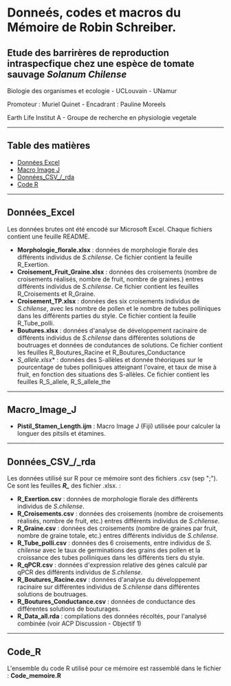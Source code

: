# Donneés, codes et macros du Mémoire de Robin Schreiber.
## Etude des barrirères de reproduction intraspecfique chez une espèce de tomate sauvage *Solanum Chilense*

Biologie des organismes et ecologie - UCLouvain - UNamur

Promoteur : Muriel Quinet - Encadrant : Pauline Moreels

Earth Life Institut A - Groupe de recherche en physiologie vegetale 

---
## Table des matières

- [Données Excel](#Données_Excel)
- [Macro Image J](#Macro_image_J)
- [Données_CSV_/_rda](#Données_CSV_/_rda)
- [Code R](#Code_R)
  
---
## Données_Excel

Les données brutes ont été encodé sur Microsoft Excel. Chaque fichiers contient une feuille README.

- **Morphologie_florale.xlsx** : données de morphologie florale des différents individus de *S.chilense*. Ce fichier contient la feuille R_Exertion.
- **Croisement_Fruit_Graine.xlsx** : données des croisements (nombre de croisements réalisés, nombre de fruit, nombre de graines.) entres différents individus de *S.chilense*. Ce fichier contient les feuilles R_Croisements et R_Graine.
- **Croisement_TP.xlsx** : données des six croisements individus de *S.chilense*, avec les nombre de pollen et le nombre de tubes polliniques dans les différents parties du style. Ce fichier contient la feuille R_Tube_polli.
- **Boutures.xlsx** : données d'analyse de développement racinaire de différents individus de *S.chilense* dans différentes solutions de boutruages et données de condutances de solutions. Ce fichier contient les feuilles R_Boutures_Racine et R_Boutures_Conductance
- *S_allele.xlsx** : données des S-allèles et donnée théoriques sur le pourcentage de tubes polliniques atteignant l'ovaire, et taux de mise à fruit, en fonction des situations des S-allèles. Ce fichier contient les feuilles R_S_allele, R_S_allele_the
---
## Macro_Image_J

- **Pistil_Stamen_Length.ijm** : Macro Image J (Fiji) utilisée pour calculer la longuer des pitsils et étamines.

---
## Données_CSV_/_rda

Les données utilisé sur R pour ce mémoire sont des fichiers .csv (sep ";"). Ce sont les feuilles ***R_*** des fichier .xlsx. :
- **R_Exertion.csv** : données de morphologie florale des différents individus de *S.chilense*.
- **R_Croisements.csv** : données des croisements (nombre de croisements réalisés, nombre de fruit, etc.) entres différents individus de *S.chilense*.
- **R_Graine.csv** : données des croisements (nombre de graines par fruit, nombre de graine totale, etc.) entres différents individus de *S.chilense*.
- **R_Tube_polli.csv** : données des 6 croisements, entre individus de *S. chilense* avec le taux de germinations des grains des pollen et la croissance des tubes polliniques dans les différents tiers du style.
- **R_qPCR.csv** : données d'expression relative des gènes calculé par qPCR des différents individus de *S.chilense*.
- **R_Boutures_Racine.csv** : données d'analyse du développement racinaire sur différentes individus de *S.chilense* dans différentes solutions de boutruages.
- **R_Boutures_Conductance.csv** : données de conductance des différentes solutions de bouturages.
- **R_Data_all.rda** : compilations des données récoltés, pour l'analysé combinée (voir ACP Discussion - Objectif 1)

----
## Code_R

L'ensemble du code R utilisé pour ce mémoire est rassemblé dans le fichier : **Code_memoire.R**


